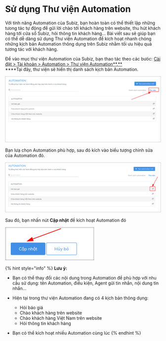 # Sử dụng Thư viện Automation

Với tính năng Automation của Subiz, bạn hoàn toàn có thể thiết lập những tưong tác tự động để gửi lời chào tới khách hàng trên website, thu hút khách hàng tới cửa sổ Subiz, hỏi thông tin khách hàng... Bài viết sau sẽ giúp bạn có thể dễ dàng sử dụng Thư viện Automation để kích hoạt nhanh chóng những kịch bản Automation thông dụng trên Subiz nhằm tối ưu hiệu quả tương tác với khách hàng.

Để vào mục thư viện Automation của Subiz, bạn thao tác theo các bưóc: [Cài đặt &gt; Tài khoản &gt; Automation &gt; Thư viện Automation**.**](https://app.subiz.com/settings/automation-list)  
****Tại đây, thư viện sẽ hiển thị danh sách kịch bản Automation.

![Th&#x1B0; vi&#x1EC7;n Automation](../../.gitbook/assets/thu-vien.png)

Bạn lưạ chọn Automation phù hợp, sau đó kích vào biểu tượng chỉnh sửa của Automation đó.

![L&#x1EF1;a ch&#x1ECD;n k&#x1ECB;ch b&#x1EA3;n Automation](../../.gitbook/assets/su-dung-automation.png)

Sau đó, bạn nhấn nút **Cập nhật** đề kích hoạt Automation đó

![K&#xED;ch ho&#x1EA1;t Automation](../../.gitbook/assets/cap-nhat.png)

{% hint style="info" %}
**Lưu ý:** 

* Bạn có thể thay đổi các nội dung trong Automation để phù hợp với nhu cầu sử dụng: tên Automation, điều kiện, Agent gửi tin nhắn, nội dung tin nhắn...
* Hiện tại trong thư viện Automation đang có 4 kịch bản thông dụng:

  - Hỏi báo giá  
  - Chào khách hàng trên website  
  - Chào khách hàng Việt Nam trên website  
  - Hỏi thông tin khách hàng

* Bạn có thể kích hoạt nhiều Automation cùng lúc
{% endhint %}




